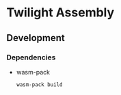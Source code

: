 # Twilight Assembly



## Development


### Dependencies

* wasm-pack
  ```
  wasm-pack build
  ```

